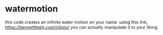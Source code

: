 # watermotion
this code creates an infinite water motion on your name.
using this link, https://bennettfeely.com/clippy/ you can actually manipulate it to your liking.
